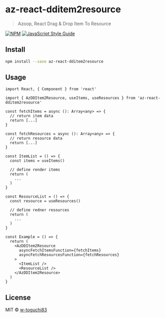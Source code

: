 # az-react-dditem2resource

> Azoop, React Drag & Drop Item To Resource

[![NPM](https://img.shields.io/npm/v/az-react-dditem2resource.svg)](https://www.npmjs.com/package/az-react-dditem2resource) [![JavaScript Style Guide](https://img.shields.io/badge/code_style-standard-brightgreen.svg)](https://standardjs.com)

## Install

```bash
npm install --save az-react-dditem2resource
```

## Usage

```tsx
import React, { Component } from 'react'

import { AzDDItem2Resource, useItems, useResources } from 'az-react-dditem2resource'

const fetchItems = async (): Array<any> => {
  // return item data
  return [...]
}

const fetchResources = async (): Array<any> => {
  // return resource data
  return [...]
}

const ItemList = () => {
  const items = useItems()

  // define render items
  return (
    ...
  )
}

const ResourceList = () => {
  const resource = useResources()

  // define redner resources
  return (
    ...
  )
}

const Example = () => {
  return (
    <AzDDItem2Resource
      asyncFetchItemsFunction={fetchItems}
      asyncFetchResourcesFunction={fetchResources}
    >
      <ItemList />
      <ResourceList />
    </AzDDItem2Resource>
  )
}
```

## License

MIT © [w-toguchi83](https://github.com/w-toguchi83)
